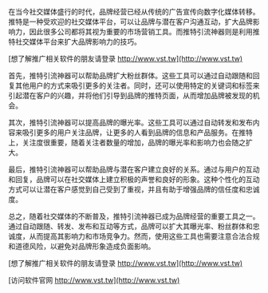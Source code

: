 在当今社交媒体盛行的时代，品牌经营已经从传统的广告宣传向数字化媒体转移。推特是一种受欢迎的社交媒体平台，可以让品牌与潜在客户沟通互动，扩大品牌影响力，因此很多公司都将其视为重要的市场营销工具。而推特引流神器则是利用推特社交媒体平台来扩大品牌影响力的技巧。

[想了解推广相关软件的朋友请登录 http://www.vst.tw](http://www.vst.tw)

首先，推特引流神器可以帮助品牌扩大粉丝群体。这些工具可以通过自动跟随和回复其他用户的方式来吸引更多的关注者。同时，还可以使用特定的关键词和标签来引起潜在客户的兴趣，并将他们引导到品牌的推特页面，从而增加品牌被发现的机会。

其次，推特引流神器可以提高品牌的曝光率。这些工具可以通过自动转发和发布内容来吸引更多的用户关注品牌，让更多的人看到品牌的信息和产品服务。在推特上，关注度很重要，随着关注者数量的增加，品牌的曝光率和影响力也会随之扩大。

最后，推特引流神器可以帮助品牌与潜在客户建立良好的关系。通过与用户的互动和回复，品牌可以在社交媒体上建立积极的声誉和良好的形象。这种个性化的互动方式可以让潜在客户感觉到自己受到了重视，并且有助于增强品牌的信任度和忠诚度。

总之，随着社交媒体的不断普及，推特引流神器已成为品牌经营的重要工具之一。通过自动跟随、转发、发布和互动等方式，品牌可以扩大其曝光率、粉丝群体和忠诚度，从而提高其影响力和市场竞争力。然而，使用这些工具也需要注意合法合规和道德风险，以避免对品牌形象造成负面影响。

[想了解推广相关软件的朋友请登录 http://www.vst.tw](http://www.vst.tw)


[访问软件官网 http://www.vst.tw](http://www.vst.tw)
